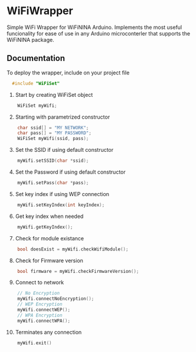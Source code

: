 
# WiFiWrapper

Simple WiFi Wrapper for WiFiNINA Arduino. Implements the most useful funcionality for ease of use in any Arduino microconterler that supports the WiFiNINA package.

## Documentation

To deploy the wrapper, include on your project file

```c++
  #include "WiFiSet"
```

1. Start by creating WiFiSet object

```c++
    WiFiSet myWifi;
```

2. Starting with parametrized constructor

```c++
    char ssid[] = "MY NETWORK";
    char pass[] = "MY PASSWORD";
    WiFiSet myWifi(ssid, pass);
```

3. Set the SSID if using default constructor

```c++
    myWifi.setSSID(char *ssid);
```

4. Set the Password if using default constructor

```c++
    myWifi.setPass(char *pass);
```

5. Set key index if using WEP connection

```c++
    myWifi.setKeyIndex(int keyIndex);
```

6. Get key index when needed

```c++
    myWifi.getKeyIndex();
```

7. Check for module existance

```c++
    bool doesExist = myWifi.checkWifiModule();
```

8. Check for Firmware version

```c++
    bool firmware = myWifi.checkFirmwareVersion();
```

9. Connect to network

```c++
    // No Encryption
    myWifi.connectNoEncryption();
    // WEP Encryption
    myWifi.connectWEP();
    // WPA Encryption
    myWifi.connectWPA();
```

10. Terminates any connection
    
``` c++
    myWifi.exit()
```
